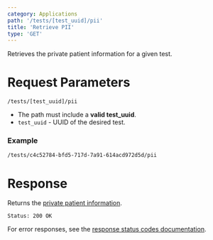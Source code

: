 ```yaml
---
category: Applications
path: '/tests/[test_uuid]/pii'
title: 'Retrieve PII'
type: 'GET'
---
```


Retrieves the private patient information for a given test.

# Request Parameters

`/tests/[test_uuid]/pii`

* The path must include a **valid test_uuid**.
* ```test_uuid``` - UUID of the desired test.

### Example

`/tests/c4c52784-bfd5-717d-7a91-614acd972d5d/pii`

# Response

Returns the [private patient information](#/pii).

`Status: 200 OK`

For error responses, see the [response status codes documentation](#http-response-codes).
